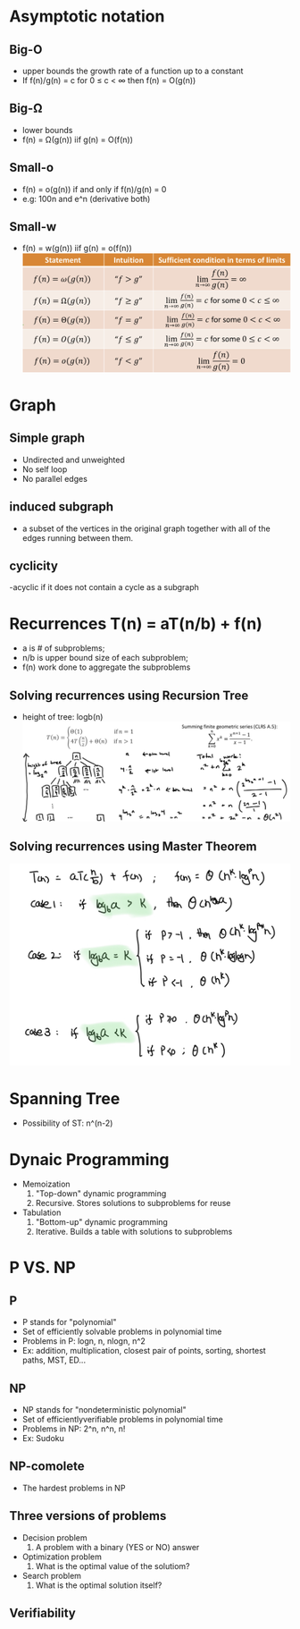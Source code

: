 # Asymptotic notation
## Big-O
- upper bounds the growth rate of a function up to a constant
- If f(n)/g(n) = c for 0 ≤ c < ∞ then f(n) = O(g(n))
## Big-Ω
- lower bounds
- f(n) = Ω(g(n)) iif g(n) = O(f(n))
## Small-o
- f(n) = o(g(n)) if and only if f(n)/g(n) = 0
- e.g: 100n and e^n (derivative both)
## Small-w
- f(n) = w(g(n)) iif g(n) = o(f(n))
![alt text](./images/IMG_F69B8CB5D2F6-1.jpeg "Asymptotic notation")

# Graph
## Simple graph
- Undirected and unweighted
- No self loop
- No parallel edges
## induced subgraph
- a subset of the vertices in the original graph together with all of the edges running between them.
## cyclicity
-acyclic if it does not contain a cycle as a subgraph

# Recurrences T(n) = aT(n/b) + f(n)
- a is # of subproblems; 
- n/b is upper bound size of each subproblem; 
- f(n) work done to aggregate the subproblems
## Solving recurrences using Recursion Tree 
- height of tree: logb(n)
![alt text](./images/IMG_EBF3B7275F0D-1.jpeg "Recursion tree example")
## Solving recurrences using Master Theorem
![alt text](./images/IMG_99550F772125-1.jpeg "Master Theorem")

# Spanning Tree
- Possibility of ST: n^(n-2)

# Dynaic Programming
- Memoization
    1. "Top-down" dynamic programming
    2. Recursive. Stores solutions to subproblems for reuse
- Tabulation
    1. "Bottom-up" dynamic programming
    2. Iterative. Builds a table with solutions to subproblems

# P VS. NP
## P
- P stands for "polynomial"
- Set of efficiently solvable problems in polynomial time
- Problems in P: logn, n, nlogn, n^2
- Ex: addition, multiplication, closest pair of points, sorting, shortest paths, MST, ED...
## NP
- NP stands for "nondeterministic polynomial"
- Set of efficientlyverifiable problems in polynomial time
- Problems in NP: 2^n, n^n, n!
- Ex: Sudoku
## NP-comolete
- The hardest problems in NP
## Three versions of problems
- Decision problem
    1. A problem with a binary (YES or NO) answer
- Optimization problem
    1. What is the optimal value of the solutiom?
- Search problem
    1. What is the optimal solution itself?
## Verifiability
